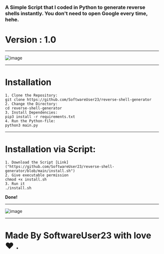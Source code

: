 ### A Simple Script that I coded in Python to generate reverse shells instantly. You don't need to open Google every time, hehe.

# Version : 1.0
---

![image](https://user-images.githubusercontent.com/69643038/114229963-2a5fd600-9996-11eb-9456-10fa17eb907e.png)

---

# Installation

```
1. Clone the Repository:
git clone https://github.com/SoftwareUser23/reverse-shell-generator
2. Change the Directory:
cd reverse-shell-generator
3. Install Dependencies:
pip3 install -r requirements.txt
4. Run the Python-file:
python3 main.py 
```
---
# Installation via Script:
```
1. Download the Script [Link]("https://github.com/SoftwareUser23/reverse-shell-generator/blob/main/install.sh") 
2. Give executable permission  
chmod +x install.sh
3. Run it
./install.sh
```
**Done!**

---

![image](https://user-images.githubusercontent.com/69643038/114230059-4bc0c200-9996-11eb-9e15-a5641f98d6f8.png)

---

# Made By SoftwareUser23 with love :heart: .
